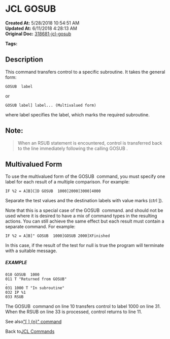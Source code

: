 # JCL GOSUB

**Created At:** 5/28/2018 10:54:51 AM  
**Updated At:** 6/11/2018 4:28:13 AM  
**Original Doc:** [318681-jcl-gosub](https://docs.jbase.com/45792-jcl/318681-jcl-gosub)  

**Tags:**
<badge text='go' vertical='middle' />
<badge text='jcl' vertical='middle' />

## Description 

This command transfers control to a specific subroutine. It takes the general form:

```
GOSUB  label
```

or

```
GOSUB label] label... (Multivalued form)
```

where label specifies the label, which marks the required subroutine.



## Note:


> When an RSUB statement is encountered, control is transferred back to the line immediately following the calling GOSUB .




## Multivalued Form 

To use the multivalued form of the GOSUB  command, you must specify one label for each result of a multiple comparison. For example:

```
IF %2 = A]B]C]D GOSUB  1000]2000]3000]4000
```

Separate the test values and the destination labels with value marks (ctrl ]).

Note that this is a special case of the GOSUB  command. and should not be used where it is desired to have a mix of command types in the resulting actions. You can still achieve the same effect but each result must contain a separate command. For example:

```
IF %2 = A]B]" GOSUB  1000]GOSUB 2000]XFinished
```

In this case, if the result of the test for null is true the program will terminate with a suitable message.



##### EXAMPLE

```
010 GOSUB  1000
011 T "Returned from GOSUB"
.
031 1000 T "In subroutine"
032 IP %1
033 RSUB
```

The GOSUB  command on line 10 transfers control to label 1000 on line 31. When the RSUB on line 33 is processed, control returns to line 11.



See also["\[ \] {n}" command](318585-jcl-command)

Back to[JCL Commands](jcl-commands)
